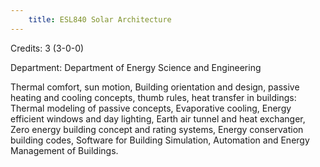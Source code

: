 ```yaml
---
    title: ESL840 Solar Architecture
---
```

Credits: 3 (3-0-0)

Department: Department of Energy Science and Engineering

Thermal comfort, sun motion, Building orientation and design, passive heating and cooling concepts, thumb rules, heat transfer in buildings: Thermal modeling of passive concepts, Evaporative cooling, Energy efficient windows and day lighting, Earth air tunnel and heat exchanger, Zero energy building concept and rating systems, Energy conservation building codes, Software for Building Simulation, Automation and Energy Management of Buildings.